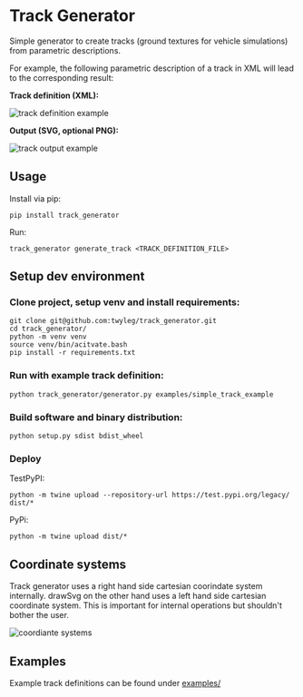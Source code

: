 # Track Generator

Simple generator to create tracks (ground textures for vehicle simulations)
from parametric descriptions.

For example, the following parametric description of a track in XML will lead
to the corresponding result:

**Track definition (XML):**

![track definition example](doc/img/png/track_definition_example_0.png)

**Output (SVG, optional PNG):**

![track output example](doc/img/png/track_output_example_0.png)

## Usage

Install via pip:

    pip install track_generator

Run:

    track_generator generate_track <TRACK_DEFINITION_FILE>

## Setup dev environment

### Clone project, setup venv and install requirements:

    git clone git@github.com:twyleg/track_generator.git
    cd track_generator/
    python -m venv venv
    source venv/bin/acitvate.bash
    pip install -r requirements.txt

### Run with example track definition:

    python track_generator/generator.py examples/simple_track_example

### Build software and binary distribution:

    python setup.py sdist bdist_wheel

### Deploy

TestPyPI:

    python -m twine upload --repository-url https://test.pypi.org/legacy/ dist/*
    
PyPi:

    python -m twine upload dist/*

    

## Coordinate systems

Track generator uses a right hand side cartesian coorindate system internally. drawSvg on the other hand uses a
left hand side cartesian coordinate system. This is important for internal operations but shouldn't bother the user.

![coordiante systems](doc/img/svg/coordinate_systems.svg)

## Examples

Example track definitions can be found under [examples/](examples/)